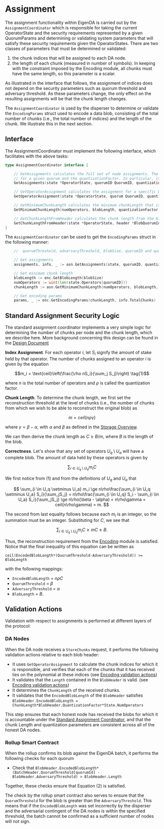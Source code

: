 
# Assignment

The assignment functionality within EigenDA is carried out by the `AssignmentCoordinator` which is responsible for taking the current OperatorState and the security requirements represented by a given QuorumParams and determining or validating system parameters that will satisfy these security requirements given the OperatorStates. There are two classes of parameters that must be determined or validated:

1) the chunk indices that will be assigned to each DA node.
2) the length of each chunk (measured in number of symbols). In keeping with the constraint imposed by the Encoding module, all chunks must have the same length, so this parameter is a scalar.

As illustrated in the interface that follows, the assignment of indices does not depend on the security parameters such as quorum threshold and adversary threshold. As these parameters change, the only effect on the resulting assignments will be that the chunk length changes.

The `AssignmentCoordinator` is used by the disperser to determine or validate the `EncodingParams` struct used to encode a data blob, consisting of the total number of chunks (i.e., the total number of indices) and the length of the chunk. We illustrate this in the next section.

## Interface

The AssignmentCoordinator must implement the following interface, which facilitates with the above tasks:

```go
type AssignmentCoordinator interface {

	// GetAssignments calculates the full set of node assignments. The assignment of indices to nodes depends only on the OperatorState
	// for a given quorum and the quantizationFactor. In particular, it does not depend on the security parameters.
	GetAssignments(state *OperatorState, quorumID QuorumID, quantizationFactor uint) (map[OperatorID]Assignment, AssignmentInfo, error)

	// GetOperatorAssignment calculates the assignment for a specific DA node
	GetOperatorAssignment(state *OperatorState, quorum QuorumID, quantizationFactor uint, id OperatorID) (Assignment, AssignmentInfo, error)

	// GetMinimumChunkLength calculates the minimum chunkLength that is sufficient for a given blob for each quorum
	GetMinimumChunkLength(numOperators, blobLength, quantizationFactor uint, quorumThreshold, adversaryThreshold uint8) uint

	// GetChunkLengthFromHeader calculates the chunk length from the blob header
	GetChunkLengthFromHeader(state *OperatorState, header *BlobQuorumInfo) (uint, error)
}
```

The `AssignmentCoordinator` can be used to get the `EncodingParams` struct in the following manner:

```go
    //  quorumThreshold, adversaryThreshold, blobSize, quorumID and quantizationFactor are given

    // Get assignments
	assignments, info, _ := asn.GetAssignments(state, quorumID, quantizationFactor)

    // Get minimum chunk length
	blobLength := enc.GetBlobLength(blobSize)
	numOperators := uint(len(state.Operators[quorumID]))
	chunkLength := asn.GetMinimumChunkLength(numOperators, blobLength, quantizationFactor, quorumThreshold, adversaryThreshold)

    // Get encoding params
	params, _ := enc.GetEncodingParams(chunkLength, info.TotalChunks)
```

## Standard Assignment Security Logic

The standard assignment coordinator implements a very simple logic for determining the number of chunks per node and the chunk length, which we describe here. More background concerning this design can be found in the [Design Document](../../../design/assignment.md)

**Index Assignment**.
For each operator $i$, let $S_i$ signify the amount of stake held by that operator. The number of chunks assigned to an operator $i$ is given by the equation

$$m_i = \text{ceil}\left(\frac{\rho nS_i}{\sum_j S_j}\right) \tag{1}$$

where $n$ is the total number of operators and $\rho$ is called the quantization factor.

**Chunk Length**.
To determine the chunk length, we first set the reconstruction threshold at the level of chunks (i.e., the number of chunks from which we wish to be able to reconstruct the original blob) as

$$m = ceil(n\rho\gamma)$$

where  $\gamma = \beta-\alpha$, with $\alpha$ and $\beta$ as defined in the [Storage Overview](./overview.md).

We can then derive the chunk length as $C \ge B/m$, where $B$ is the length of the blob.

**Correctness**.
Let's show that any set of operators $U_q \setminus U_a$ will have a complete blob. The amount of data held by these operators is given by

$$
\sum_{i \in U_q \setminus U_a} m_i C
$$

We first notice from (1) and from the definitions of $U_q$ and $U_a$ that

$$
\sum_{i \in U_q \setminus U_a} m_i \ge  n\rho\frac{\sum_{i \in U_q \setminus U_a} S_i}{\sum_jS_j}  = n\rho\frac{\sum_{i \in U_q} S_i - \sum_{i \in U_a} S_i}{\sum_jS_j} \ge n\rho(\beta - \alpha) = n\rho\gamma = ceil(n\rho\gamma) = m.
$$

The second from last equality follows because each $m_i$ is an integer, so the summation must be an integer. Substituting for $C$, we see that

$$
\sum_{i \in U_q \setminus U_a} m_i C \ge mC \ge B. \tag{2}
$$

Thus, the reconstruction requirement from the [Encoding](./encoding.md) module is satisfied. Notice that the final inequality of this equation can be written as

`ceil(EncodedBlobLength*(QuorumThreshold-AdversaryThreshold)) >= BlobLength`

with the following mappings:
- `EncodedBlobLength` = $n\rho C$
- `QuorumThreshold` = $\beta$
- `AdversaryThreshold` = $\alpha$
- `BlobLength` = $B$.

## Validation Actions

Validation with respect to assignments is performed at different layers of the protocol:

### DA Nodes

When the DA node receives a `StoreChunks` request, it performs the following validation actions relative to each blob header:
- It uses `GetOperatorAssignment` to calculate the chunk indices for which it is responsible, and verifies that each of the chunks that it has received lies on the polynomial at these indices (see [Encoding validation actions](./encoding.md#validation-actions))
- It validates that the `Length` contained in the `BlobHeader` is valid. (see [Encoding validation actions](./encoding.md#validation-actions))
- It determines the `ChunkLength` of the received chunks.
- It validates that the `EncodedBlobLength` of the `BlobHeader` satisfies `BlobHeader.EncodedBlobLength = ChunkLength*BlobHeader.QuantizationFactor*State.NumOperators`

This step ensures that each honest node has received the blobs for which it is accountable under the [Standard Assignment Coordinator](#standard-assignment-security-logic), and that the chunk Length and quantization parameters are consistent across all of the honest DA nodes.

### Rollup Smart Contract

When the rollup confirms its blob against the EigenDA batch, it performs the following checks for each quorum

- Check that `BlobHeader.EncodedBlobLength*(BatchHeader.QuorumThreshold[quorumId] - BlobHeader.AdversaryThreshold) > BlobHeader.Length`

Together, these checks ensure that Equation (2) is satisfied.

The check by the rollup smart contract also serves to ensure that the `QuorumThreshold` for the blob is greater than the `AdversaryThreshold`. This means that if the `EncodedBlobLength` was set incorrectly by the disperser and the adversarial contingent of the DA nodes is within the specified threshold, the batch cannot be confirmed as a sufficient number of nodes will not sign.

